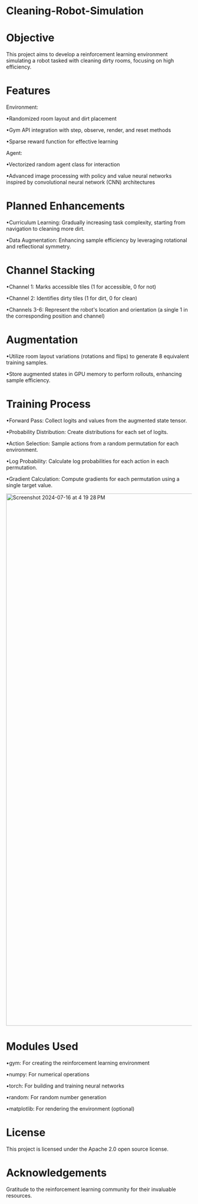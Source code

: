 # Cleaning-Robot-Simulation

# Objective

This project aims to develop a reinforcement learning environment simulating a robot tasked with cleaning dirty rooms, focusing on high efficiency.

# Features

Environment:

•Randomized room layout and dirt placement

•Gym API integration with step, observe, render, and reset methods

•Sparse reward function for effective learning

Agent:

•Vectorized random agent class for interaction

•Advanced image processing with policy and value neural networks inspired by convolutional neural network (CNN) architectures

# Planned Enhancements

•Curriculum Learning: Gradually increasing task complexity, starting from navigation to cleaning more dirt.

•Data Augmentation: Enhancing sample efficiency by leveraging rotational and reflectional symmetry.

# Channel Stacking

•Channel 1: Marks accessible tiles (1 for accessible, 0 for not)

•Channel 2: Identifies dirty tiles (1 for dirt, 0 for clean)

•Channels 3-6: Represent the robot's location and orientation (a single 1 in the corresponding position and channel)

# Augmentation

•Utilize room layout variations (rotations and flips) to generate 8 equivalent training samples.

•Store augmented states in GPU memory to perform rollouts, enhancing sample efficiency.

# Training Process

•Forward Pass: Collect logits and values from the augmented state tensor.

•Probability Distribution: Create distributions for each set of logits.

•Action Selection: Sample actions from a random permutation for each environment.

•Log Probability: Calculate log probabilities for each action in each permutation.

•Gradient Calculation: Compute gradients for each permutation using a single target value.

<img width="1440" alt="Screenshot 2024-07-16 at 4 19 28 PM" src="https://github.com/user-attachments/assets/c0ca1aaf-e6f1-4831-aa57-fcd20c279379">


# Modules Used

•gym: For creating the reinforcement learning environment

•numpy: For numerical operations

•torch: For building and training neural networks

•random: For random number generation

•matplotlib: For rendering the environment (optional)


# License

This project is licensed under the Apache 2.0 open source license.

# Acknowledgements

Gratitude to the reinforcement learning community for their invaluable resources.
